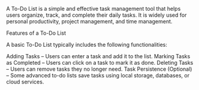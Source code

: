 <p>A To-Do List is a simple and effective task management tool that helps users organize, track, and complete their daily tasks. It is widely used for personal productivity, project management, and time management.
</p>
<p>Features of a To-Do List</p>
A basic To-Do List typically includes the following functionalities:

Adding Tasks – Users can enter a task and add it to the list.
Marking Tasks as Completed – Users can click on a task to mark it as done.
Deleting Tasks – Users can remove tasks they no longer need.
Task Persistence (Optional) – Some advanced to-do lists save tasks using local storage, databases, or cloud services.
